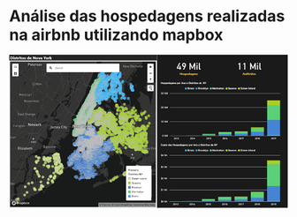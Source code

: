 # Análise das hospedagens realizadas na airbnb utilizando mapbox

![](https://github.com/anacarolinatvres/analise-airbnb-com-mapbox/blob/master/image/airbnb.png)
